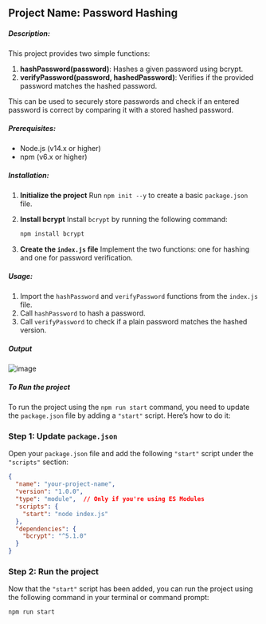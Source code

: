 ## Project Name: Password Hashing 

##### Description:
This project provides two simple functions:
1. **hashPassword(password)**: Hashes a given password using bcrypt.
2. **verifyPassword(password, hashedPassword)**: Verifies if the provided password matches the hashed password.

This can be used to securely store passwords and check if an entered password is correct by comparing it with a stored hashed password.

##### Prerequisites:
- Node.js (v14.x or higher)
- npm (v6.x or higher)

##### Installation:

1. **Initialize the project**
   Run `npm init --y` to create a basic `package.json` file.

2. **Install bcrypt**
   Install `bcrypt` by running the following command:
   ```bash
   npm install bcrypt

3. **Create the `index.js` file**
   Implement the two functions: one for hashing and one for password verification.

##### Usage:
1. Import the `hashPassword` and `verifyPassword` functions from the `index.js` file.
2. Call `hashPassword` to hash a password.
3. Call `verifyPassword` to check if a plain password matches the hashed version.

##### Output

 ![image](https://github.com/user-attachments/assets/47c31845-844a-4233-b0d8-0d24deaaa756)

##### To Run the project

To run the project using the `npm run start` command, you need to update the `package.json` file by adding a `"start"` script. Here’s how to do it:

### Step 1: Update `package.json`

Open your `package.json` file and add the following `"start"` script under the `"scripts"` section:

```json
{
  "name": "your-project-name",
  "version": "1.0.0",
  "type": "module",  // Only if you're using ES Modules
  "scripts": {
    "start": "node index.js"
  },
  "dependencies": {
    "bcrypt": "^5.1.0"
  }
}
```

### Step 2: Run the project

Now that the `"start"` script has been added, you can run the project using the following command in your terminal or command prompt:

```bash
npm run start
```
